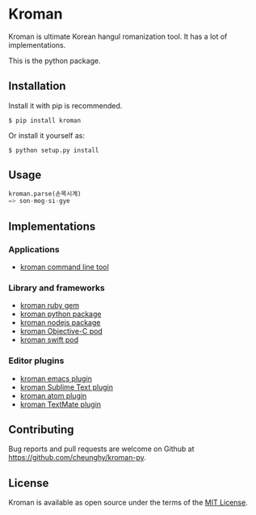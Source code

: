 # Kroman

Kroman is ultimate Korean hangul romanization tool. It has a lot of
implementations.

This is the python package.

## Installation

Install it with pip is recommended.

```
$ pip install kroman
```
Or install it yourself as:
```
$ python setup.py install
```

## Usage

``` python
kroman.parse(손목시계)
=> son-mog-si-gye
```

## Implementations

### Applications

- [kroman command line tool](https://github.com/cheunghy/kroman)

### Library and frameworks

- [kroman ruby gem](https://github.com/cheunghy/kroman-gem)
- [kroman python package](https://github.com/cheunghy/kroman-py)
- [kroman nodejs package](https://github.com/cheunghy/kroman-js)
- [kroman Objective-C pod](https://github.com/cheunghy/kroman-objc)
- [kroman swift pod](https://github.com/cheunghy/kroman-swift)

### Editor plugins

- [kroman emacs plugin](https://github.com/cheunghy/kroman-el)
- [kroman Sublime Text plugin](https://github.com/cheunghy/kroman-sublime)
- [kroman atom plugin](https://github.com/cheunghy/kroman-atom)
- [kroman TextMate plugin](https://github.com/cheunghy/kroman-tm)

## Contributing

Bug reports and pull requests are welcome on Github at https://github.com/cheunghy/kroman-py.

## License

Kroman is available as open source under the terms of the [MIT License](http://opensource.org/licenses/MIT).

